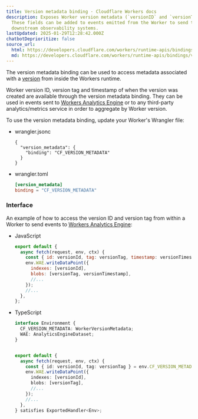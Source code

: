 ```yaml
---
title: Version metadata binding · Cloudflare Workers docs
description: Exposes Worker version metadata (`versionID` and `versionTag`).
  These fields can be added to events emitted from the Worker to send to
  downstream observability systems.
lastUpdated: 2025-01-29T12:28:42.000Z
chatbotDeprioritize: false
source_url:
  html: https://developers.cloudflare.com/workers/runtime-apis/bindings/version-metadata/
  md: https://developers.cloudflare.com/workers/runtime-apis/bindings/version-metadata/index.md
---
```


The version metadata binding can be used to access metadata associated with a [version](https://developers.cloudflare.com/workers/configuration/versions-and-deployments/#versions) from inside the Workers runtime.

Worker version ID, version tag and timestamp of when the version was created are available through the version metadata binding. They can be used in events sent to [Workers Analytics Engine](https://developers.cloudflare.com/analytics/analytics-engine/) or to any third-party analytics/metrics service in order to aggregate by Worker version.

To use the version metadata binding, update your Worker's Wrangler file:

* wrangler.jsonc

  ```jsonc
  {
    "version_metadata": {
      "binding": "CF_VERSION_METADATA"
    }
  }
  ```

* wrangler.toml

  ```toml
  [version_metadata]
  binding = "CF_VERSION_METADATA"
  ```

### Interface

An example of how to access the version ID and version tag from within a Worker to send events to [Workers Analytics Engine](https://developers.cloudflare.com/analytics/analytics-engine/):

* JavaScript

  ```js
  export default {
    async fetch(request, env, ctx) {
      const { id: versionId, tag: versionTag, timestamp: versionTimestamp } = env.CF_VERSION_METADATA;
      env.WAE.writeDataPoint({
        indexes: [versionId],
        blobs: [versionTag, versionTimestamp],
        //...
      });
      //...
    },
  };
  ```

* TypeScript

  ```ts
  interface Environment {
    CF_VERSION_METADATA: WorkerVersionMetadata;
    WAE: AnalyticsEngineDataset;
  }


  export default {
    async fetch(request, env, ctx) {
      const { id: versionId, tag: versionTag } = env.CF_VERSION_METADATA;
      env.WAE.writeDataPoint({
        indexes: [versionId],
        blobs: [versionTag],
        //...
      });
      //...
    },
  } satisfies ExportedHandler<Env>;
  ```
